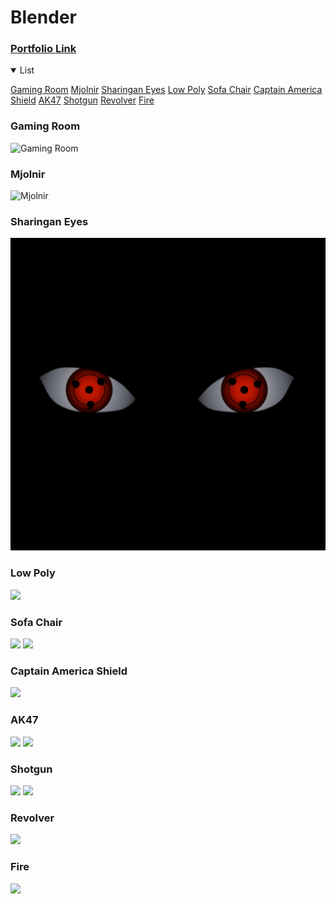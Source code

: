 # Blender

### [Portfolio Link](https://www.shrimadbhagwat01.tk/projects)

<details open>

<summary>List</summary>

[Gaming Room](#gaming-room)
[Mjolnir](#mjolnir)
[Sharingan Eyes](#sharingan-eyes)
[Low Poly](#low-poly)
[Sofa Chair](#sofa-chair)
[Captain America Shield](#captain-america-shield)
[AK47](#ak47)
[Shotgun](#shotgun)
[Revolver](#revolver)
[Fire](#fire)

</details>

### Gaming Room

![Gaming Room](renders/gaming_room.png)

### Mjolnir

![Mjolnir](renders/mjolnir.png)

### Sharingan Eyes

![Sharingan Eyes](renders/eyes.png)

### Low Poly

![](renders/lowpoly.gif)

### Sofa Chair

![](renders/sofa-chair.png)
![](renders/sofa-chair2.png)

### Captain America Shield

![](renders/captain_shield1.png)

### AK47

![](renders/ak47.png)
![](renders/ak47-1.png)

### Shotgun

![](renders/shotgun.png)
![](renders/shotgun1.png)

### Revolver

![](renders/pistol.png)

### Fire

![](renders/fire.gif)
